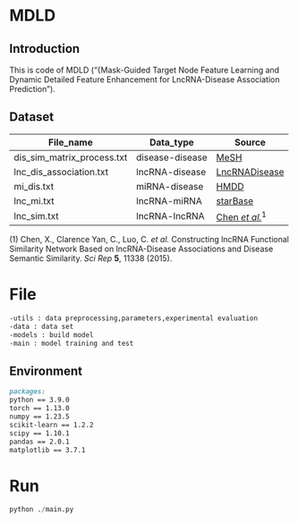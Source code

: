 # MDLD

## Introduction

This is code of MDLD (“{Mask-Guided Target Node Feature Learning and Dynamic Detailed Feature Enhancement for LncRNA-Disease Association Prediction”).

## Dataset

| File_name                  | Data_type       | Source                                                       |
| -------------------------- | --------------- | ------------------------------------------------------------ |
| dis_sim_matrix_process.txt | disease-disease | [MeSH](https://www.nlm.nih.gov/mesh/meshhome.html)           |
| lnc_dis_association.txt    | lncRNA-disease  | [LncRNADisease](https://www.cuilab.cn/lncrnadisease)         |
| mi_dis.txt                 | miRNA-disease   | [HMDD](https://www.cuilab.cn/hmdd)                           |
| lnc_mi.txt                 | lncRNA-miRNA    | [starBase](https://rnasysu.com/encori/)                      |
| lnc_sim.txt                | lncRNA-lncRNA   | [Chen *et al.*](https://www.nature.com/articles/srep11338)$^{1}$ |

(1) Chen, X., Clarence Yan, C., Luo, C. *et al.* Constructing lncRNA Functional Similarity Network Based on lncRNA-Disease Associations and Disease Semantic Similarity. *Sci Rep* **5**, 11338 (2015).

# File

```markdown
-utils : data preprocessing,parameters,experimental evaluation						
-data : data set						
-models : build model						
-main : model training and test						
```

## Environment

```markdown
packages:
python == 3.9.0
torch == 1.13.0
numpy == 1.23.5
scikit-learn == 1.2.2
scipy == 1.10.1
pandas == 2.0.1
matplotlib == 3.7.1
```

# Run

```python
python ./main.py
```
